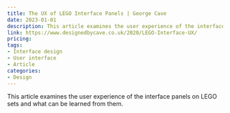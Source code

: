 ```yaml
---
title: The UX of LEGO Interface Panels | George Cave
date: 2023-01-01
description: This article examines the user experience of the interface panels on LEGO sets and what can be learned from them.
link: https://www.designedbycave.co.uk/2020/LEGO-Interface-UX/
pricing: 
tags: 
- Interface design
- User interface
- Article
categories: 
- Design
---
```


This article examines the user experience of the interface panels on LEGO sets and what can be learned from them.